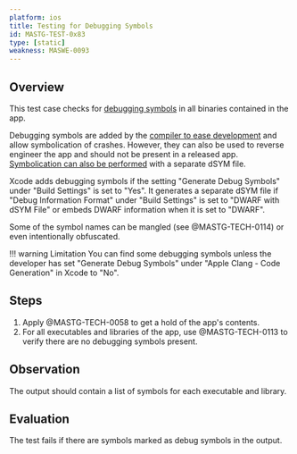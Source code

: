 ```yaml
---
platform: ios
title: Testing for Debugging Symbols
id: MASTG-TEST-0x83
type: [static]
weakness: MASWE-0093
---
```


## Overview

This test case checks for [debugging symbols](https://mas.owasp.org/MASWE/MASVS-RESILIENCE/MASWE-0093/) in all binaries
contained in the app.

Debugging symbols are added by the [compiler to ease
development](https://developer.apple.com/documentation/xcode/building-your-app-to-include-debugging-information
"Building your app to include debugging information") and allow symbolication of crashes. However, they can also be used
to reverse engineer the app and should not be present in a released app. [Symbolication can also be
performed](https://developer.apple.com/documentation/xcode/adding-identifiable-symbol-names-to-a-crash-report "Adding
identifiable symbol names to a crash report") with a separate dSYM file.

Xcode adds debugging symbols if the setting "Generate Debug Symbols" under "Build Settings" is set to "Yes". It
generates a separate dSYM file if "Debug Information Format" under "Build Settings" is set to "DWARF with dSYM File" or
embeds DWARF information when it is set to "DWARF".

Some of the symbol names can be mangled (see @MASTG-TECH-0114) or even intentionally obfuscated.

!!! warning Limitation
    You can find some debugging symbols unless the developer has set "Generate Debug Symbols" under
    "Apple Clang - Code Generation" in Xcode to "No".

## Steps

1. Apply @MASTG-TECH-0058 to get a hold of the app's contents.
2. For all executables and libraries of the app, use @MASTG-TECH-0113 to verify there are no debugging symbols present.

## Observation

The output should contain a list of symbols for each executable and library.

## Evaluation

The test fails if there are symbols marked as debug symbols in the output.
